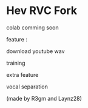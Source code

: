 # Hev RVC Fork


colab comming soon


feature :

download youtube wav

training

extra feature

vocal separation




(made by R3gm and Laynz28)
